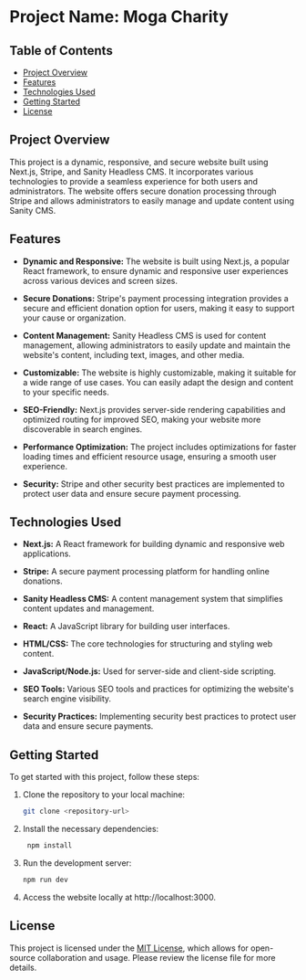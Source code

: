 # Project Name: Moga Charity

## Table of Contents
- [Project Overview](#project-overview)
- [Features](#features)
- [Technologies Used](#technologies-used)
- [Getting Started](#getting-started)
- [License](#license)

## Project Overview

This project is a dynamic, responsive, and secure website built using Next.js, Stripe, and Sanity Headless CMS. It incorporates various technologies to provide a seamless experience for both users and administrators. The website offers secure donation processing through Stripe and allows administrators to easily manage and update content using Sanity CMS.

## Features

- **Dynamic and Responsive:** The website is built using Next.js, a popular React framework, to ensure dynamic and responsive user experiences across various devices and screen sizes.

- **Secure Donations:** Stripe's payment processing integration provides a secure and efficient donation option for users, making it easy to support your cause or organization.

- **Content Management:** Sanity Headless CMS is used for content management, allowing administrators to easily update and maintain the website's content, including text, images, and other media.

- **Customizable:** The website is highly customizable, making it suitable for a wide range of use cases. You can easily adapt the design and content to your specific needs.

- **SEO-Friendly:** Next.js provides server-side rendering capabilities and optimized routing for improved SEO, making your website more discoverable in search engines.

- **Performance Optimization:** The project includes optimizations for faster loading times and efficient resource usage, ensuring a smooth user experience.

- **Security:** Stripe and other security best practices are implemented to protect user data and ensure secure payment processing.

## Technologies Used

- **Next.js:** A React framework for building dynamic and responsive web applications.

- **Stripe:** A secure payment processing platform for handling online donations.

- **Sanity Headless CMS:** A content management system that simplifies content updates and management.

- **React:** A JavaScript library for building user interfaces.

- **HTML/CSS:** The core technologies for structuring and styling web content.

- **JavaScript/Node.js:** Used for server-side and client-side scripting.

- **SEO Tools:** Various SEO tools and practices for optimizing the website's search engine visibility.

- **Security Practices:** Implementing security best practices to protect user data and ensure secure payments.

## Getting Started

To get started with this project, follow these steps:

1. Clone the repository to your local machine:
   ```sh
   git clone <repository-url>
   ```
2. Install the necessary dependencies:
    ```sh
     npm install
     ```
3. Run the development server:
    ```sh
    npm run dev
    ```
4. Access the website locally at http://localhost:3000.

## License

This project is licensed under the [MIT License](LICENSE), which allows for open-source collaboration and usage. Please review the license file for more details.
